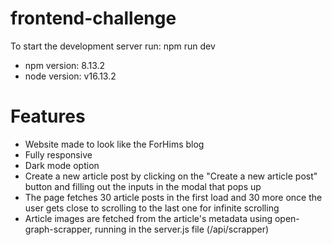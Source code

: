 # frontend-challenge

To start the development server run: npm run dev
- npm version: 8.13.2
- node version: v16.13.2

# Features
- Website made to look like the ForHims blog
- Fully responsive
- Dark mode option
- Create a new article post by clicking on the "Create a new article post" button and filling out the inputs in the modal that pops up
- The page fetches 30 article posts in the first load and 30 more once the user gets close to scrolling to the last one for infinite scrolling
- Article images are fetched from the article's metadata using open-graph-scrapper, running in the server.js file (/api/scrapper)


